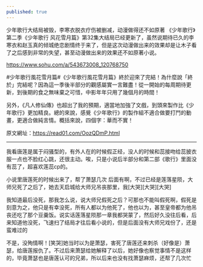 ```yaml
---
published: true
---
```

少年歌行大结局被毁，李寒衣脱衣疗伤被删减，动漫做得还不如原著 
《少年歌行》第二季《少年歌行 风花雪月篇》第32集大结局已经更新了，虽然说期待已久的李寒衣和赵玉真的倾城绝恋剧情终于来了，但是这次动漫做出来的效果却是让木子看了之后感到非常的失望，甚至动漫做出来的效果还不如原著小说。

  https://www.sohu.com/a/543673008_120768750
  
#少年歌行風花雪月篇#《少年歌行風花雪月篇》終於迎來了完結！為什麼說「終於」完結呢？因為這一季後半部分的觀感屬實一言難盡！從一開始的每周期待更新，到後期的食之無味棄之可惜，中影年年只用了幾個月的時間！

另外，《凡人修仙傳》也超出了我的預期，適當地加強了文戲，到頭來製作比《少年歌行》更加精良。總的來說，感覺《少年歌行》的製作組不適合做要打鬥的動畫，更適合做純言情。概括來說，四個字：華而不實！

原文網址：https://read01.com/OozQDmP.html

---

我看唐莲是属于闷骚型的，有外人在的时候假正经，没人的时候和蕊接吻给蕊披衣服一点也不脸红心跳，还很主动。唉，只是小说后半部分和第二部《歌行》里面没有蕊了，超喜欢莲蕊cp的。

小说里唐莲死的时候出来了，帮了萧瑟几次
后面有啊，不过已经是莲落星陨，大师兄死了之后了，她去天启城给大师兄吊丧那里，我[大哭][大哭][大哭]

我知道最后没死，那我怎么说，说大师兄假死之后？可那也不能叫假死啊，假死是刻意为之，他只是有幸没死，所有人都以为他死了，他也以为，甚至皇帝都为他吊丧还吃了那个豆羹饭。说实话莲落星陨那一章我都哭蒙了，然后好久没往后看，后来知道他没死，飞速扫了结局才往后看小说的，但是后面没有大师兄戏份了，还是蛮难过的

不是，没殉情啊！[笑哭]她当时以为是萧瑟，害死了唐莲还来刺杀（好像是）萧瑟，给唐莲报仇了。不过后来萧瑟给她解释了以后，她好像也察觉事情不是这样的，毕竟萧瑟也是唐莲认可的兄弟，所以后来也没有找萧瑟麻烦，还帮了几次忙
